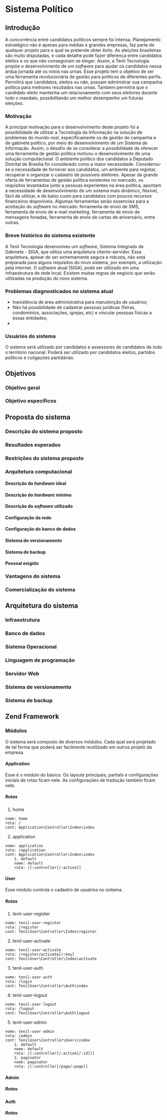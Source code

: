 Sistema Político
================

Introdução
----------
A concorrência entre candidatos políticos sempre foi intensa. Planejamento estratégico não é apenas para médias e grandes empresas, faz parte de qualquer projeto para o qual se pretende obter êxito. As eleições brasileiras são muito disputadas, e cada detalhe pode fazer diferença entre candidatos eleitos e os que não conseguiram se eleger.
Assim, a Tenil Tecnologia propõe o desenvolvimento de um _software_ para ajudar os candidatos nessa árdua jornada até os votos nas urnas. Esse projeto tem o objetivo de ser uma ferramenta revolucionária de gestão para políticos de diferentes perfis. Permitirá que candidatos, eleitos ou não, possam administrar sua campanha política para melhores resultados nas urnas. Também permitirá que o candidato eleito mantenha um relacionamento com seus eleitores durante todo o mandato, possibilitando um melhor desempenho um futuras eleições.

### Motivação
A principal motivação para o desenvolvimento deste projeto foi a possibilidade de utilizar a Tecnologia da Informação na solução de problemas do mundo-real, especificamente os de gestão de campanha e de gabinete político, por meio do desenvolvimento de um Sistema de Informação. Assim, o desafio de se considerar a possibilidade de oferecer uma ferramenta de gestão política motivou o desenvolvimento de uma solução computacional.
O ambiente político dos candidatos a Deputado Distrital de Brasília foi considerado como a maior necessidade. Considerou-se a necessidade de fornecer aos candidatos, um ambiente para registar, recuperar e organizar o cadastro de possíveis eleitores.
Apesar da grande oferta de ferramentas de gestão política existentes no mercado, os requisitos levantados junto a pessoas experientes na área política, apontam a necessidade de desenvolvimento de um sistema mais dinâmico, flexível, fácil de utilizar, e de baixo custo para candidatos com poucos recursos financeiros disponíveis.
Algumas ferramentas serão essenciais para a aceitação do _software_ no mercado: ferramenta de envio de SMS, ferramenta de envio de e-mail _marketing_, ferramenta de envio de mensagens fonadas, ferramenta de envio de cartas de aniversário, entre outras.

### Breve histórico do sistema existente
A Tenil Tecnologia desenvolveu um _software_, Sistema Integrado de Gabinete - SIGA, que utiliza uma arquitetura cliente-servidor. Essa arquitetura, apesar de ser extremamente segura e robusta, não está preparada para alguns requisitos do novo sistema, por exemplo, a utilização pela internet.
O _software_ atual (SIGA), pode ser utilizado em uma infraestrutura de rede local. Existem muitas regras de negócio que serão utilizadas na produção do novo sistema.

### Problemas diagnosticados no sistema atual
* Inexistência de área administrativa para manutenção de usuários;
* Não há possibilidade de cadastrar pessoas jurídicas (feiras, condomínios, associações, igrejas, etc) e vincular pessoas físicas a essas entidades;
* 

### Usuários do sistema
O sistema será utilizado por candidatos e assessores de candidatos de todo o território nacional. Poderá ser utilizado por candidatos eleitos, partidos políticos e coligações partidárias.

Objetivos
---------
### Objetivo geral

### Objetivo específicos

Proposta do sistema
------------------------
### Descrição do sistema proposto

### Resultados esperados

### Restrições do sistema proposto

### Arquitetura computacional 
#### Descrição do _hardware_ ideal
#### Descrição do _hardware_ mínimo
#### Descrição do _software_ utilizado
#### Configuração da rede
#### Configuração do banco de dados
#### Sistema de versionamento
#### Sistema de backup
#### Pessoal exigido

### Vantagens do sistema

### Comercialização do sistema

Arquitetura do sistema
----------------------
### Infraestrutura

### Banco de dados

### Sistema Operacional

### Linguagem de programação

### Servidor Web

### Sistema de versionamento

### Sistema de backup

Zend Framework
--------------
### Módulos
O sistema será composto de diversos módulos. Cada qual será projetado de tal forma que poderá ser facilmente reutilizado em outros projeto da empresa.

#### Application
Esse é o módulo do básico. Os layouts principais, partials e configurações iniciais de rotas ficam nele. As configurações de tradução também ficam nele.

##### Rotas
1. home
```
nome: home
rota: /
cont: Application\Controller\Index\index
```

2. application
```
nome: application
rota: /application
cont: Application\Controller\Index\index
	1. default
	nome: default
	rota: /[:controller[/:action]]
```

#### User
Esse módulo controla o cadastro de usuários no sistema.

##### Rotas
1. tenil-user-register
```
nome: tenil-user-register
rota: /register
cont: TenilUser\Controller\Index\register
```

2. tenil-user-activate
```
nome: tenil-user-activate
rota: /register/activate[/:key]
cont: TenilUser\Controller\Index\activate
```

3. tenil-user-auth
```
nome: tenil-user-auth
rota: /login
cont: TenilUser\Controller\Auth\index
```

4. tenil-user-logout
```
nome: tenil-user-logout
rota: /logout
cont: TenilUser\Controller\Auth\logout
```

5. tenil-user-admin
```
nome: tenil-user-admin
rota: /admin
cont: TenilUser\Controller\Users\index
	1. default
	nome: default
	rota: /[:controller[/:action[/:id]]]
	2. paginator
	nome: paginator
	rota: /[:controller[/page/:page]]
```

#### Admin
##### Rotas

#### Auth
##### Rotas